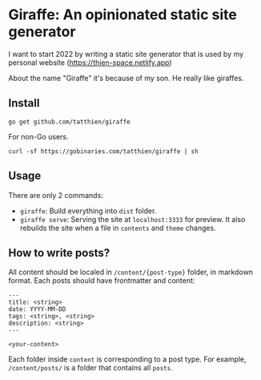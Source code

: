 # Giraffe: An opinionated static site generator

I want to start 2022 by writing a static site generator that is used by my personal website (https://thien-space.netlify.app)

About the name "Giraffe" it's because of my son. He really like giraffes.


## Install

```
go get github.com/tatthien/giraffe
```

For non-Go users.

```
curl -sf https://gobinaries.com/tatthien/giraffe | sh
```

## Usage

There are only 2 commands:

- `giraffe`: Build everything into `dist` folder.
- `giraffe serve`: Serving the site at `localhost:3333` for preview. It also rebuilds the site when a file in `contents` and `theme` changes.

## How to write posts?

All content should be localed in `/content/{post-type}` folder, in markdown format. Each posts should have frontmatter and content:

```
---
title: <string>
date: YYYY-MM-DD
tags: <string>, <string>
description: <string>
---

<your-content>
```

Each folder inside `content` is corresponding to a post type. For example, `/content/posts/` is a folder that contains all `posts`.
